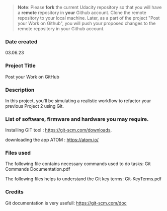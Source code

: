>**Note**: Please **fork** the current Udacity repository so that you will have a **remote** repository in **your** Github account. Clone the remote repository to your local machine. Later, as a part of the project "Post your Work on Github", you will push your proposed changes to the remote repository in your Github account.

### Date created
03.06.23

### Project Title
Post your Work on GitHub

### Description
In this project, you'll be simulating a realistic workflow to refactor your previous Project 2 using Git.

### List of software, firmware and hardware you may require.
Installing GIT tool : https://git-scm.com/downloads.

downloading the app ATOM : https://atom.io/

### Files used
The following file contains necessary commands used to do tasks:
Git Commands Documentation.pdf

The following files helps to understand the Git key terms:
Git-KeyTerms.pdf

### Credits
Git documentation is very usefull: https://git-scm.com/doc
